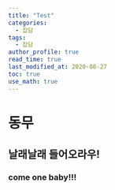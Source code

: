 ```yaml
---
title: "Test"
categories:
  - 잡담
tags:
  - 잡담
author_profile: true
read_time: true
last_modified_at: 2020-08-27
toc: true
use_math: true
---
```


# 동무

## 날래날래 들어오라우!

### come one baby!!!
